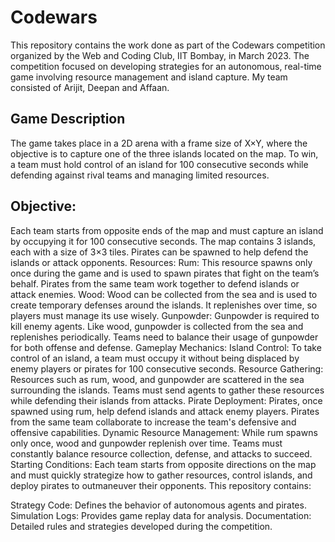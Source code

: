 # Codewars

This repository contains the work done as part of the Codewars competition organized by the Web and Coding Club, IIT Bombay, in March 2023. The competition focused on developing strategies for an autonomous, real-time game involving resource management and island capture. My team consisted of Arijit, Deepan and Affaan.

## Game Description
The game takes place in a 2D arena with a frame size of X×Y, where the objective is to capture one of the three islands located on the map. To win, a team must hold control of an island for 100 consecutive seconds while defending against rival teams and managing limited resources.

## Objective:
Each team starts from opposite ends of the map and must capture an island by occupying it for 100 consecutive seconds.
The map contains 3 islands, each with a size of 3×3 tiles.
Pirates can be spawned to help defend the islands or attack opponents.
Resources:
Rum: This resource spawns only once during the game and is used to spawn pirates that fight on the team’s behalf. Pirates from the same team work together to defend islands or attack enemies.
Wood: Wood can be collected from the sea and is used to create temporary defenses around the islands. It replenishes over time, so players must manage its use wisely.
Gunpowder: Gunpowder is required to kill enemy agents. Like wood, gunpowder is collected from the sea and replenishes periodically. Teams need to balance their usage of gunpowder for both offense and defense.
Gameplay Mechanics:
Island Control: To take control of an island, a team must occupy it without being displaced by enemy players or pirates for 100 consecutive seconds.
Resource Gathering: Resources such as rum, wood, and gunpowder are scattered in the sea surrounding the islands. Teams must send agents to gather these resources while defending their islands from attacks.
Pirate Deployment: Pirates, once spawned using rum, help defend islands and attack enemy players. Pirates from the same team collaborate to increase the team's defensive and offensive capabilities.
Dynamic Resource Management: While rum spawns only once, wood and gunpowder replenish over time. Teams must constantly balance resource collection, defense, and attacks to succeed.
Starting Conditions:
Each team starts from opposite directions on the map and must quickly strategize how to gather resources, control islands, and deploy pirates to outmaneuver their opponents.
This repository contains:

Strategy Code: Defines the behavior of autonomous agents and pirates.
Simulation Logs: Provides game replay data for analysis.
Documentation: Detailed rules and strategies developed during the competition.



